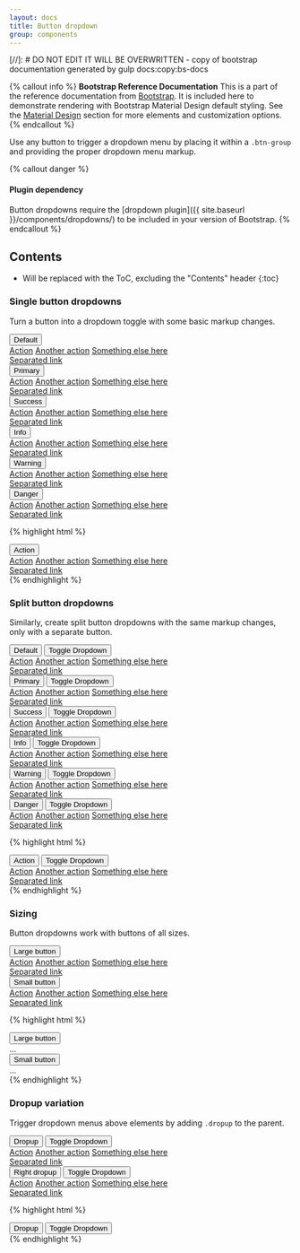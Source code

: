 ```yaml
---
layout: docs
title: Button dropdown
group: components
---
```


[//]: # DO NOT EDIT IT WILL BE OVERWRITTEN - copy of bootstrap documentation generated by gulp docs:copy:bs-docs

{% callout info %}
**Bootstrap Reference Documentation**
This is a part of the reference documentation from <a href="http://getbootstrap.com">Bootstrap</a>.
It is included here to demonstrate rendering with Bootstrap Material Design default styling.
See the <a href="/material-design/buttons">Material Design</a> section for more elements and customization options.
{% endcallout %}




Use any button to trigger a dropdown menu by placing it within a `.btn-group` and providing the proper dropdown menu markup.

{% callout danger %}
#### Plugin dependency

Button dropdowns require the [dropdown plugin]({{ site.baseurl }}/components/dropdowns/) to be included in your version of Bootstrap.
{% endcallout %}

## Contents

* Will be replaced with the ToC, excluding the "Contents" header
{:toc}

### Single button dropdowns

Turn a button into a dropdown toggle with some basic markup changes.

<div class="bd-example">
  <div class="btn-group">
    <button type="button" class="btn btn-secondary dropdown-toggle" data-toggle="dropdown" aria-haspopup="true" aria-expanded="false">Default</button>
    <div class="dropdown-menu">
      <a class="dropdown-item" href="#0">Action</a>
      <a class="dropdown-item" href="#0">Another action</a>
      <a class="dropdown-item" href="#0">Something else here</a>
      <div class="dropdown-divider"></div>
      <a class="dropdown-item" href="#0">Separated link</a>
    </div>
  </div><!-- /btn-group -->
  <div class="btn-group">
    <button type="button" class="btn btn-primary dropdown-toggle" data-toggle="dropdown" aria-haspopup="true" aria-expanded="false">Primary</button>
    <div class="dropdown-menu">
      <a class="dropdown-item" href="#0">Action</a>
      <a class="dropdown-item" href="#0">Another action</a>
      <a class="dropdown-item" href="#0">Something else here</a>
      <div class="dropdown-divider"></div>
      <a class="dropdown-item" href="#0">Separated link</a>
    </div>
  </div><!-- /btn-group -->
  <div class="btn-group">
    <button type="button" class="btn btn-success dropdown-toggle" data-toggle="dropdown" aria-haspopup="true" aria-expanded="false">Success</button>
    <div class="dropdown-menu">
      <a class="dropdown-item" href="#0">Action</a>
      <a class="dropdown-item" href="#0">Another action</a>
      <a class="dropdown-item" href="#0">Something else here</a>
      <div class="dropdown-divider"></div>
      <a class="dropdown-item" href="#0">Separated link</a>
    </div>
  </div><!-- /btn-group -->
  <div class="btn-group">
    <button type="button" class="btn btn-info dropdown-toggle" data-toggle="dropdown" aria-haspopup="true" aria-expanded="false">Info</button>
    <div class="dropdown-menu">
      <a class="dropdown-item" href="#0">Action</a>
      <a class="dropdown-item" href="#0">Another action</a>
      <a class="dropdown-item" href="#0">Something else here</a>
      <div class="dropdown-divider"></div>
      <a class="dropdown-item" href="#0">Separated link</a>
    </div>
  </div><!-- /btn-group -->
  <div class="btn-group">
    <button type="button" class="btn btn-warning dropdown-toggle" data-toggle="dropdown" aria-haspopup="true" aria-expanded="false">Warning</button>
    <div class="dropdown-menu">
      <a class="dropdown-item" href="#0">Action</a>
      <a class="dropdown-item" href="#0">Another action</a>
      <a class="dropdown-item" href="#0">Something else here</a>
      <div class="dropdown-divider"></div>
      <a class="dropdown-item" href="#0">Separated link</a>
    </div>
  </div><!-- /btn-group -->
  <div class="btn-group">
    <button type="button" class="btn btn-danger dropdown-toggle" data-toggle="dropdown" aria-haspopup="true" aria-expanded="false">Danger</button>
    <div class="dropdown-menu">
      <a class="dropdown-item" href="#0">Action</a>
      <a class="dropdown-item" href="#0">Another action</a>
      <a class="dropdown-item" href="#0">Something else here</a>
      <div class="dropdown-divider"></div>
      <a class="dropdown-item" href="#0">Separated link</a>
    </div>
  </div><!-- /btn-group -->
</div>

{% highlight html %}
<!-- Single button -->
<div class="btn-group">
  <button type="button" class="btn btn-secondary dropdown-toggle" data-toggle="dropdown" aria-haspopup="true" aria-expanded="false">
    Action
  </button>
  <div class="dropdown-menu">
    <a class="dropdown-item" href="#0">Action</a>
    <a class="dropdown-item" href="#0">Another action</a>
    <a class="dropdown-item" href="#0">Something else here</a>
    <div class="dropdown-divider"></div>
    <a class="dropdown-item" href="#0">Separated link</a>
  </div>
</div>
{% endhighlight %}

### Split button dropdowns

Similarly, create split button dropdowns with the same markup changes, only with a separate button.

<div class="bd-example">
  <div class="btn-group">
    <button type="button" class="btn btn-secondary">Default</button>
    <button type="button" class="btn btn-secondary dropdown-toggle" data-toggle="dropdown" aria-haspopup="true" aria-expanded="false">
      <span class="sr-only">Toggle Dropdown</span>
    </button>
    <div class="dropdown-menu">
      <a class="dropdown-item" href="#0">Action</a>
      <a class="dropdown-item" href="#0">Another action</a>
      <a class="dropdown-item" href="#0">Something else here</a>
      <div class="dropdown-divider"></div>
      <a class="dropdown-item" href="#0">Separated link</a>
    </div>
  </div><!-- /btn-group -->
  <div class="btn-group">
    <button type="button" class="btn btn-primary">Primary</button>
    <button type="button" class="btn btn-primary dropdown-toggle" data-toggle="dropdown" aria-haspopup="true" aria-expanded="false">
      <span class="sr-only">Toggle Dropdown</span>
    </button>
    <div class="dropdown-menu">
      <a class="dropdown-item" href="#0">Action</a>
      <a class="dropdown-item" href="#0">Another action</a>
      <a class="dropdown-item" href="#0">Something else here</a>
      <div class="dropdown-divider"></div>
      <a class="dropdown-item" href="#0">Separated link</a>
    </div>
  </div><!-- /btn-group -->
  <div class="btn-group">
    <button type="button" class="btn btn-success">Success</button>
    <button type="button" class="btn btn-success dropdown-toggle" data-toggle="dropdown" aria-haspopup="true" aria-expanded="false">
      <span class="sr-only">Toggle Dropdown</span>
    </button>
    <div class="dropdown-menu">
      <a class="dropdown-item" href="#0">Action</a>
      <a class="dropdown-item" href="#0">Another action</a>
      <a class="dropdown-item" href="#0">Something else here</a>
      <div class="dropdown-divider"></div>
      <a class="dropdown-item" href="#0">Separated link</a>
    </div>
  </div><!-- /btn-group -->
  <div class="btn-group">
    <button type="button" class="btn btn-info">Info</button>
    <button type="button" class="btn btn-info dropdown-toggle" data-toggle="dropdown" aria-haspopup="true" aria-expanded="false">
      <span class="sr-only">Toggle Dropdown</span>
    </button>
    <div class="dropdown-menu">
      <a class="dropdown-item" href="#0">Action</a>
      <a class="dropdown-item" href="#0">Another action</a>
      <a class="dropdown-item" href="#0">Something else here</a>
      <div class="dropdown-divider"></div>
      <a class="dropdown-item" href="#0">Separated link</a>
    </div>
  </div><!-- /btn-group -->
  <div class="btn-group">
    <button type="button" class="btn btn-warning">Warning</button>
    <button type="button" class="btn btn-warning dropdown-toggle" data-toggle="dropdown" aria-haspopup="true" aria-expanded="false">
      <span class="sr-only">Toggle Dropdown</span>
    </button>
    <div class="dropdown-menu">
      <a class="dropdown-item" href="#0">Action</a>
      <a class="dropdown-item" href="#0">Another action</a>
      <a class="dropdown-item" href="#0">Something else here</a>
      <div class="dropdown-divider"></div>
      <a class="dropdown-item" href="#0">Separated link</a>
    </div>
  </div><!-- /btn-group -->
  <div class="btn-group">
    <button type="button" class="btn btn-danger">Danger</button>
    <button type="button" class="btn btn-danger dropdown-toggle" data-toggle="dropdown" aria-haspopup="true" aria-expanded="false">
      <span class="sr-only">Toggle Dropdown</span>
    </button>
    <div class="dropdown-menu">
      <a class="dropdown-item" href="#0">Action</a>
      <a class="dropdown-item" href="#0">Another action</a>
      <a class="dropdown-item" href="#0">Something else here</a>
      <div class="dropdown-divider"></div>
      <a class="dropdown-item" href="#0">Separated link</a>
    </div>
  </div><!-- /btn-group -->
</div>

{% highlight html %}
<!-- Split button -->
<div class="btn-group">
  <button type="button" class="btn btn-danger">Action</button>
  <button type="button" class="btn btn-danger dropdown-toggle" data-toggle="dropdown" aria-haspopup="true" aria-expanded="false">
    <span class="sr-only">Toggle Dropdown</span>
  </button>
  <div class="dropdown-menu">
    <a class="dropdown-item" href="#0">Action</a>
    <a class="dropdown-item" href="#0">Another action</a>
    <a class="dropdown-item" href="#0">Something else here</a>
    <div class="dropdown-divider"></div>
    <a class="dropdown-item" href="#0">Separated link</a>
  </div>
</div>
{% endhighlight %}

### Sizing

Button dropdowns work with buttons of all sizes.

<div class="bd-example">
  <div class="btn-toolbar" role="toolbar">
    <div class="btn-group">
      <button class="btn btn-secondary btn-lg dropdown-toggle" type="button" data-toggle="dropdown" aria-haspopup="true" aria-expanded="false">
        Large button
      </button>
      <div class="dropdown-menu">
        <a class="dropdown-item" href="#0">Action</a>
        <a class="dropdown-item" href="#0">Another action</a>
        <a class="dropdown-item" href="#0">Something else here</a>
        <div class="dropdown-divider"></div>
        <a class="dropdown-item" href="#0">Separated link</a>
      </div>
    </div><!-- /btn-group -->
  </div><!-- /btn-toolbar -->
  <div class="btn-toolbar" role="toolbar">
    <div class="btn-group">
      <button class="btn btn-secondary btn-sm dropdown-toggle" type="button" data-toggle="dropdown" aria-haspopup="true" aria-expanded="false">
        Small button
      </button>
      <div class="dropdown-menu">
        <a class="dropdown-item" href="#0">Action</a>
        <a class="dropdown-item" href="#0">Another action</a>
        <a class="dropdown-item" href="#0">Something else here</a>
        <div class="dropdown-divider"></div>
        <a class="dropdown-item" href="#0">Separated link</a>
      </div>
    </div><!-- /btn-group -->
  </div><!-- /btn-toolbar -->
</div><!-- /example -->

{% highlight html %}
<!-- Large button group -->
<div class="btn-group">
  <button class="btn btn-secondary btn-lg dropdown-toggle" type="button" data-toggle="dropdown" aria-haspopup="true" aria-expanded="false">
    Large button
  </button>
  <div class="dropdown-menu">
    ...
  </div>
</div>

<!-- Small button group -->
<div class="btn-group">
  <button class="btn btn-secondary btn-sm dropdown-toggle" type="button" data-toggle="dropdown" aria-haspopup="true" aria-expanded="false">
    Small button
  </button>
  <div class="dropdown-menu">
    ...
  </div>
</div>
{% endhighlight %}

### Dropup variation

Trigger dropdown menus above elements by adding `.dropup` to the parent.

<div class="bd-example">
  <div class="btn-toolbar" role="toolbar">
    <div class="btn-group dropup">
      <button type="button" class="btn btn-secondary">Dropup</button>
      <button type="button" class="btn btn-secondary dropdown-toggle" data-toggle="dropdown" aria-haspopup="true" aria-expanded="false">
        <span class="sr-only">Toggle Dropdown</span>
      </button>
      <div class="dropdown-menu">
        <a class="dropdown-item" href="#0">Action</a>
        <a class="dropdown-item" href="#0">Another action</a>
        <a class="dropdown-item" href="#0">Something else here</a>
        <div class="dropdown-divider"></div>
        <a class="dropdown-item" href="#0">Separated link</a>
      </div>
    </div><!-- /btn-group -->
    <div class="btn-group dropup">
      <button type="button" class="btn btn-primary">Right dropup</button>
      <button type="button" class="btn btn-primary dropdown-toggle" data-toggle="dropdown" aria-haspopup="true" aria-expanded="false">
        <span class="sr-only">Toggle Dropdown</span>
      </button>
      <div class="dropdown-menu dropdown-menu-right">
        <a class="dropdown-item" href="#0">Action</a>
        <a class="dropdown-item" href="#0">Another action</a>
        <a class="dropdown-item" href="#0">Something else here</a>
        <div class="dropdown-divider"></div>
        <a class="dropdown-item" href="#0">Separated link</a>
      </div>
    </div><!-- /btn-group -->
  </div>
</div>

{% highlight html %}
<div class="btn-group dropup">
  <button type="button" class="btn btn-secondary">Dropup</button>
  <button type="button" class="btn btn-secondary dropdown-toggle" data-toggle="dropdown" aria-haspopup="true" aria-expanded="false">
    <span class="sr-only">Toggle Dropdown</span>
  </button>
  <div class="dropdown-menu">
    <!-- Dropdown menu links -->
  </div>
</div>
{% endhighlight %}
